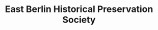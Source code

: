 ---
layout: repo
title: "East Berlin Historical Preservation Society"
id: 13492
permalink: repos/13492/
---
